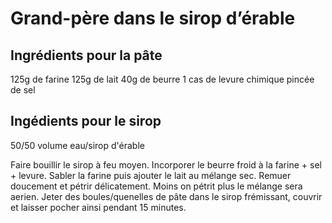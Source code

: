 # Grand-père dans le sirop d’érable

## Ingrédients pour la pâte
125g de farine
125g de lait
40g de beurre
1 cas de levure chimique
pincée de sel

## Ingédients pour le sirop
50/50 volume eau/sirop d'érable 

Faire bouillir le sirop à feu moyen.
Incorporer le beurre froid à la farine + sel + levure. Sabler la farine puis ajouter le lait au mélange sec. 
Remuer doucement et pétrir délicatement. Moins on pétrit plus le mélange sera aerien.
Jeter des boules/quenelles de pâte dans le sirop frémissant, couvrir et laisser pocher ainsi pendant 15 minutes.
